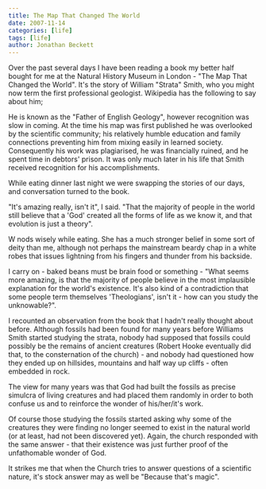 ```yaml
---
title: The Map That Changed The World
date: 2007-11-14
categories: [life]
tags: [life]
author: Jonathan Beckett
---
```


Over the past several days I have been reading a book my better half bought for me at the Natural History Museum in London - "The Map That Changed the World". It's the story of William "Strata" Smith, who you might now term the first professional geologist. Wikipedia has the following to say about him;

He is known as the "Father of English Geology", however recognition was slow in coming. At the time his map was first published he was overlooked by the scientific community; his relatively humble education and family connections preventing him from mixing easily in learned society. Consequently his work was plagiarised, he was financially ruined, and he spent time in debtors' prison. It was only much later in his life that Smith received recognition for his accomplishments.

While eating dinner last night we were swapping the stories of our days, and conversation turned to the book.

"It's amazing really, isn't it", I said. "That the majority of people in the world still believe that a 'God' created all the forms of life as we know it, and that evolution is just a theory".

W nods wisely while eating. She has a much stronger belief in some sort of deity than me, although not perhaps the mainstream beardy chap in a white robes that issues lightning from his fingers and thunder from his backside.

I carry on - baked beans must be brain food or something - "What seems more amazing, is that the majority of people believe in the most implausible explanation for the world's existence. It's also kind of a contradiction that some people term themselves 'Theologians', isn't it - how can you study the unknowable?".

I recounted an observation from the book that I hadn't really thought about before. Although fossils had been found for many years before Williams Smith started studying the strata, nobody had supposed that fossils could possibly be the remains of ancient creatures (Robert Hooke eventually did that, to the consternation of the church) - and nobody had questioned how they ended up on hillsides, mountains and half way up cliffs - often embedded in rock.

The view for many years was that God had built the fossils as precise simulcra of living creatures and had placed them randomly in order to both confuse us and to reinforce the wonder of his/her/it's work.

Of course those studying the fossils started asking why some of the creatures they were finding no longer seemed to exist in the natural world (or at least, had not been discovered yet). Again, the church responded with the same answer - that their existence was just further proof of the unfathomable wonder of God.

It strikes me that when the Church tries to answer questions of a scientific nature, it's stock answer may as well be "Because that's magic".